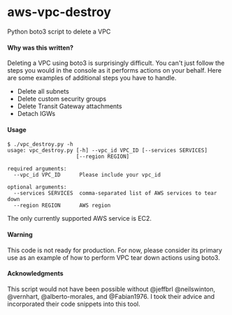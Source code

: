 # aws-vpc-destroy
Python boto3 script to delete a VPC

#### Why was this written?
Deleting a VPC using boto3 is surprisingly difficult. You can't just follow the steps you would in the console as
it performs actions on your behalf. Here are some examples of additional steps you have to handle.

* Delete all subnets
* Delete custom security groups
* Delete Transit Gateway attachments
* Detach IGWs

#### Usage

```
$ ./vpc_destroy.py -h
usage: vpc_destroy.py [-h] --vpc_id VPC_ID [--services SERVICES]
                      [--region REGION]

required arguments:
  --vpc_id VPC_ID      Please include your vpc_id

optional arguments:
  --services SERVICES  comma-separated list of AWS services to tear down
  --region REGION      AWS region
```

The only currently supported AWS service is EC2.

#### Warning
This code is not ready for production. For now, please consider its primary use as an example of how to perform
VPC tear down actions using boto3.

#### Acknowledgments
This script would not have been possible without @jeffbrl @neilswinton, @vernhart, @alberto-morales, and @Fabian1976. I took their advice
and incorporated their code snippets into this tool.
